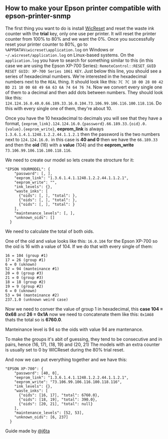 ## How to make your Epson printer compatible with epson-printer-snmp

The first thing you want to do is install [WicReset](https://wic-reset.com>) and reset the waste ink counter with the **trial** key, only one use per printer. It will reset the printer counter from 100% to 80% and we want the 0%. Once you successfully reset your printer counter to 80%, go to `%APPDATA%\wicreset\application.log` on Windows or `~/.wicreset/application.log` on Linux-based systems. On the `application.log` you have to search for something similar to this (in this case we are using the Epson XP-700 Series): `RemoteControl::RESET_GUID RESET GUID: XP-700 Series 1061 KEY`. Just below this line, you should see a series of hexadecimal numbers. We're interested in the hexadecimal numbers next to the `REAL` thing. It should look like this: `7C 7C 10 00 28 00 42 BD 21 10 00 68 49 6A 63 6A 74 64 76 74`. Now we convert every single one of them to a decimal and then add dots between numbers. They should look like this: `124.124.16.0.40.0.66.189.33.16.0.104.73.106.99.106.116.100.118.116`. Do this with every single one of them, they're about 10.

Once you have the 10 hexadecimal to decimals you will see that they have a format, `{eeprom_link}.124.124.16.0.{password}.66.189.33.{oid}.0.{value}.{eeprom_write}`, **eeprom_link** is always `1.3.6.1.4.1.1248.1.2.2.44.1.1.2.1` then the password is the two numbers next to `124.124.16.0.` in this case is **40 and 0**  then we have the `66.189.33` and then the **oid** (16) with a **value** (104) and the **eeprom_write** `73.106.99.106.116.100.118.116`.

We need to create our model so lets create the strocture for it: 
```
"EPSON YOURMODEL": {
    "password": [, ],
    "eeprom_link": "1.3.6.1.4.1.1248.1.2.2.44.1.1.2.1",
    "eeprom_write": "",
    "ink_levels": {},
    "waste_inks": [
      {"oids": [, ], "total": },
      {"oids": [, ], "total": },
      {"oids": [, ], "total": }
    ],
    "maintenance_levels": [, ],
    "unknown_oids": []
  }
```
We need to calculate the total of both oids.

One of the oid and value looks like this: `16.0.104` for the Epson XP-700 so the oid is 16 with a value of 104. If we do that with every single of them:
```
16 = 104 (group #1) 
17 = 26 (group #1)
6 = 0 (uknown)
52 = 94 (manteinance #1)
20 = 0 (group #3)
21 = 0 (group #3)
18 = 18 (group #2) 
19 = 9 (group #2)
6 = 0 (uknown)
53 = 94 (manteinance #2)
237.1.0 (unknown weird case) 
```
Now we need to conver the value of group 1 in hexadecimal, this **case 104 = 0x68** and **26 = 0x1A** now we need to concatenate them like this: `0x1A68` thats the total so is **6760.0**.

Manteinance level is 94 so the oids with value 94 are mantenance. 

To make the groups it's abit of guessing, they tend to be consecutive and in pairs, hence (16, 17), (18, 19) and (20, 21)
The models with an extra counter is usually set to 0 by WICReset during the 80% trial reset.

And now we can put everything together and we have this:
```
"EPSON XP-700": {
    "password": [40, 0],
    "eeprom_link": "1.3.6.1.4.1.1248.1.2.2.44.1.1.2.1",
    "eeprom_write": "73.106.99.106.116.100.118.116",
    "ink_levels": {},
    "waste_inks": [
      {"oids": [16, 17], "total": 6760.0},
      {"oids": [18, 19], "total": 390.0},
      {"oids": [20, 21], "total": null}
    ],
    "maintenance_levels": [52, 53],
    "unknown_oids": [6, 237]
  }
```


Guide made by [@j6ta](github.com/Zxuus)
